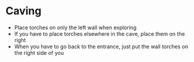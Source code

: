 # Caving

- Place torches on only the left wall when exploring
- If you have to place torches elsewhere in the cave, place them on the right
- When you have to go back to the entrance, just put the wall torches on the right side of you
